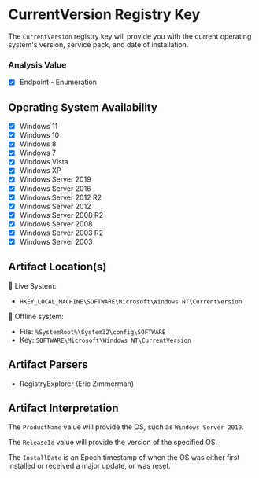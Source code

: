 # CurrentVersion Registry Key
The `CurrentVersion` registry key will provide you with the current operating system's version, service pack, and date of installation.

### Analysis Value
 - [x] Endpoint - Enumeration

## Operating System Availability
 - [x] Windows 11
 - [x] Windows 10
 - [x] Windows 8
 - [x] Windows 7
 - [x] Windows Vista
 - [x] Windows XP
 - [x] Windows Server 2019
 - [x] Windows Server 2016
 - [x] Windows Server 2012 R2
 - [x] Windows Server 2012
 - [x] Windows Server 2008 R2
 - [x] Windows Server 2008
 - [x] Windows Server 2003 R2
 - [x] Windows Server 2003

## Artifact Location(s)
🔋 Live System:
- `HKEY_LOCAL_MACHINE\SOFTWARE\Microsoft\Windows NT\CurrentVersion`

🔌 Offline system:
- File: `%SystemRoot%\System32\config\SOFTWARE`
- Key: `SOFTWARE\Microsoft\Windows NT\CurrentVersion`

## Artifact Parsers
 - RegistryExplorer (Eric Zimmerman)

## Artifact Interpretation
The `ProductName` value will provide the OS, such as `Windows Server 2019`.

The `ReleaseId` value will provide the version of the specified OS. 

The `InstallDate` is an Epoch timestamp of when the OS was either first installed or received a major update, or was reset. 